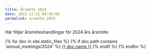 ```yaml
---
title: Årsmöte 2024
date: 2022-12-22 09:50:00
permalink: arsmöte-2024
---
```

Här följer årsmöteshandlingar för 2024 års årsmöte.

{% for doc in site.static_files %}
{% if doc.path contains 'annual_meetings/2024' %}
<a href="{{ doc.path }}">{{ doc.name }}</a>
{% endif %}
{% endfor %}
